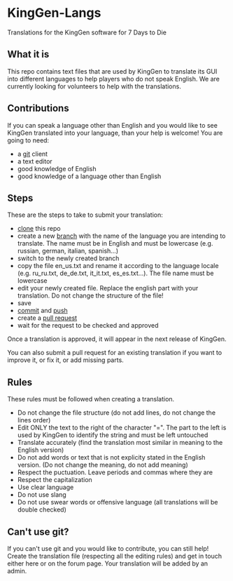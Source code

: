 # KingGen-Langs
Translations for the KingGen software for 7 Days to Die

## What it is
This repo contains text files that are used by KingGen to translate its GUI into different languages to help players who do not speak English. We are currently looking for volunteers to help with the translations.

## Contributions
If you can speak a language other than English and you would like to see KingGen translated into your language, than your help is welcome!
You are going to need:
* a [git](https://git-scm.com/) client
* a text editor
* good knowledge of English
* good knowledge of a language other than English

## Steps
These are the steps to take to submit your translation:
* [clone](https://docs.github.com/en/github/creating-cloning-and-archiving-repositories/cloning-a-repository-from-github/cloning-a-repository) this repo
* create a new [branch](https://docs.github.com/en/desktop/contributing-and-collaborating-using-github-desktop/making-changes-in-a-branch/managing-branches) with the name of the language you are intending to translate. The name must be in English and must be lowercase (e.g. russian, german, italian, spanish...)
* switch to the newly created branch
* copy the file en_us.txt and rename it according to the language locale (e.g. ru_ru.txt, de_de.txt, it_it.txt, es_es.txt...). The file name must be lowercase
* edit your newly created file. Replace the english part with your translation. Do not change the structure of the file!
* save
* [commit](https://github.com/git-guides/git-commit) and [push](https://github.com/git-guides/git-push)
* create a [pull request](https://docs.github.com/en/github/collaborating-with-pull-requests/proposing-changes-to-your-work-with-pull-requests/about-pull-requests)
* wait for the request to be checked and approved

Once a translation is approved, it will appear in the next release of KingGen.

You can also submit a pull request for an existing translation if you want to improve it, or fix it, or add missing parts.

## Rules
These rules must be followed when creating a translation.
* Do not change the file structure (do not add lines, do not change the lines order)
* Edit ONLY the text to the right of the character "=". The part to the left is used by KingGen to identify the string and must be left untouched
* Translate accurately (find the translation most similar in meaning to the English version)
* Do not add words or text that is not explicity stated in the English version. (Do not change the meaning, do not add meaning)
* Respect the puctuation. Leave periods and commas where they are
* Respect the capitalization
* Use clear language
* Do not use slang
* Do not use swear words or offensive language (all translations will be double checked)

## Can't use git?
If you can't use git and you would like to contribute, you can still help! Create the translation file (respecting all the editing rules) and get in touch either here or on the forum page. Your translation will be added by an admin.
